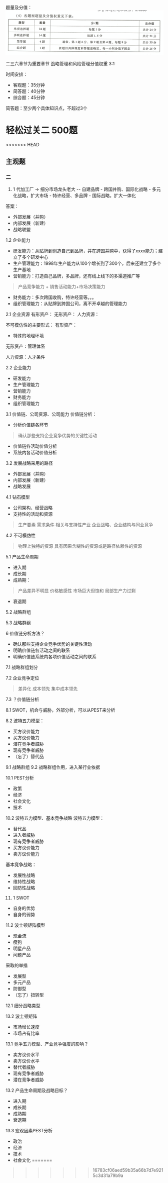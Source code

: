 题量及分值：
![](Pasted%20image%2020210802203755.png)


二三六章节为重要章节
战略管理和风险管理分值权重 3:1

时间安排：
- 客观题：35分钟
- 简答题：40分钟
- 综合题：45分钟

简答题：至少两个具体知识点，不超过3个


# 轻松过关二 500题
<<<<<<< HEAD
## 主观题

### 二
1. 1 
代加工厂 -> 细分市场龙头老大 -- 自建品牌 - 跨国并购、国际化战略 - 多元化战略，扩大市场 - 特许经营、多品牌 - 国际战略，扩大一体化

答案：
- 外部发展（并购）
- 内部发展（新建）
- 战略联盟

1.2 企业能力
- 研发能力：从贴牌到创造自己到品牌，并在跨国并购中，获得了xxxx能力；建立了多个研发中心
- 生产管理能力：1998年生产能力从100个增长到了300个，后来还建立了多个生产基地 
- 营销能力：打造自己品牌，多品牌，还有线上线下的多渠道推广等
> 产品竞争能力 + 销售活动能力+市场决策能力
- 财务能力：多次跨国收购，特许经营等。。。
- 组织管理能力：从贴牌到跨国公司，离不开卓越的管理能力

2.1  企业资源
有形资产：
无形资产：
人力资源：

不可模仿性的主要形式：
有形资产：
   - 特殊的地理环境
  
 无形资产：管理体系
 
 人力资源：人才条件
 
2.2 企业能力
- 研发能力
- 生产管理能力
- 营销能力
- 财务能力
- 组织管理能力

3.1 价值链、公司资源、公司能力
价值链分析：
- 分析价值链各环节
> 确认那些支持企业竞争优势的关键性活动
- 价值链各活动价值分析
- 系统内各活动价值分析


3.2 发展战略采用的路径
- 外部发展（并购）
- 内部发展（新建）
- 战略发展

4.1 钻石模型
- 公司架构、经营战略
- 支持性的活动和资源
> 生产要素
> 需求条件
> 相关与支持性产业
> 企业战略、企业结构与同业竞争

4.2 不可模仿性
> 物理上独特的资源
> 具有因果含糊性的资源或是路径依赖性的资源

5.1 产品生命周期
- 进入期
- 成长期
- 成熟期：
> 产品差异不明显
> 价格敏感性
> 市场巨大但饱和
> 局部生产力过剩
- 衰退期

5.2  战略群组

5.3 战略群组

6 价值链分析方法？
- 确认那些支持企业竞争优势的关键性活动
- 明确价值链各活动之间的联系
- 明确价值链系统内各项价值活动之间的联系

7.1 战略群组划分

7.2 企业竞争定位
> 差异化
> 成本领先
> 集中成本领先

7.3 ？价值链分析

8.1 SWOT，机会与威胁，外部分析，可以从PEST来分析

8.2 波特五力模型：
- 买方议价能力
- 买方议价能力
- 潜在竞争者威胁
- 现有竞争者威胁
- （忘了）替代品

9.1 战略群组
9.2 战略群组作用，进入某行业依据

10.1 PEST分析
- 政策
- 经济
- 社会文化
- 技术

10.2 波特五力模型、基本竞争战略
波特五力模型：
- 替代品
- 进入者威胁
- 现有竞争者威胁
- 买方议价能力
- 卖方议价能力

基本竞争战略：
- 发展性战略
- 维持性战略
- 回防性战略

11. 1 SWOT
- 自身的优势
- 自身的弱势

11.2 波士顿矩阵模型
- 现金流
- 瘦狗
- 明星产品
- 问题产品

采取的举措
- 发展型
- 多元产品
- 防御型
- （忘了）扭转型

12.1  细分战略类型

13.2 波士顿矩阵
- 市场增长速度
- 市场占有比率

13.1 竞争五力模型、产业竞争强度的影响？
- 卖方议价水平
- 卖方议价水平
- 替代者威胁
- 现有竞争者威胁
- 潜在竞争者威胁

13.2 产品生命周期及战略目标？
- 进入期 
- 成长期
- 成熟期
- 衰退期

13.3 宏观因素PEST分析
- 政治
- 经济
- 技术
- 社会文化
=======























>>>>>>> 16783cf06aed59b35a66b7d7e9215c3d31a79b9a



